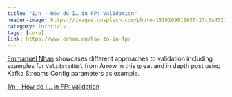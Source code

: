 ```yaml
---
title: "1/n - How do I… in FP: Validation"
header-image: https://images.unsplash.com/photo-1518169811655-27c3a4327016?ixlib=rb-0.3.5&q=80&fm=jpg&crop=entropy&cs=tinysrgb&w=600&fit=max&ixid=eyJhcHBfaWQiOjExNzczfQ&s=383b467064497d356a0b05b3a3d180be
category: tutorials
tags: [core]
link: https://www.enhan.eu/how-to-in-fp/
---
```

[Emmanuel Nhan](https://www.enhan.eu/author/enhan/) showcases different approaches to validation including examples for `ValidatedNel` from Arrow in this great and in depth post using Kafka Streams Config parameters as example.

[1/n - How do I… in FP: Validation](https://www.enhan.eu/how-to-in-fp/)
